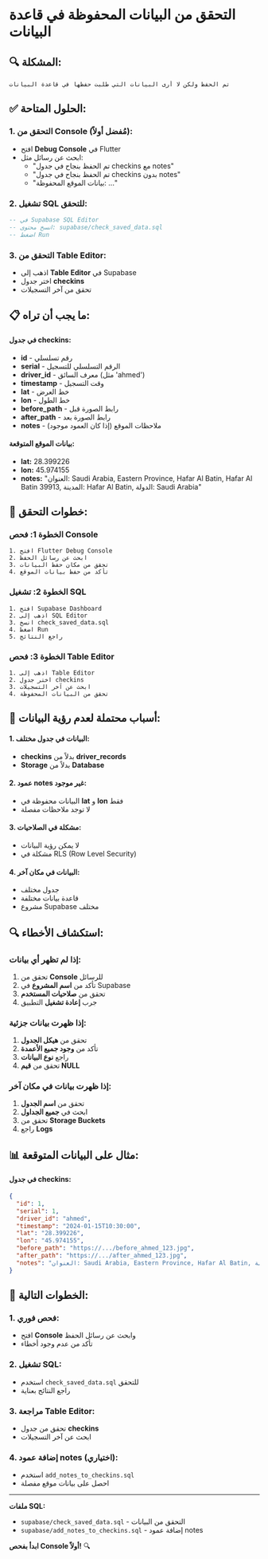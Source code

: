 # التحقق من البيانات المحفوظة في قاعدة البيانات

## 🔍 **المشكلة:**
```
تم الحفظ ولكن لا أرى البيانات التي طلبت حفظها في قاعدة البيانات
```

## ✅ **الحلول المتاحة:**

### **1. التحقق من Console (مُفضل أولاً):**
- افتح **Debug Console** في Flutter
- ابحث عن رسائل مثل:
  - "تم الحفظ بنجاح في جدول checkins مع notes"
  - "تم الحفظ بنجاح في جدول checkins بدون notes"
  - "بيانات الموقع المحفوظة: ..."

### **2. تشغيل SQL للتحقق:**
```sql
-- في Supabase SQL Editor
-- انسخ محتوى: supabase/check_saved_data.sql
-- اضغط Run
```

### **3. التحقق من Table Editor:**
- اذهب إلى **Table Editor** في Supabase
- اختر جدول **checkins**
- تحقق من آخر التسجيلات

## 📋 **ما يجب أن تراه:**

#### **في جدول checkins:**
- **id** - رقم تسلسلي
- **serial** - الرقم التسلسلي للتسجيل
- **driver_id** - معرف السائق (مثل 'ahmed')
- **timestamp** - وقت التسجيل
- **lat** - خط العرض
- **lon** - خط الطول
- **before_path** - رابط الصورة قبل
- **after_path** - رابط الصورة بعد
- **notes** - ملاحظات الموقع (إذا كان العمود موجود)

#### **بيانات الموقع المتوقعة:**
- **lat:** 28.399226
- **lon:** 45.974155
- **notes:** "العنوان: Saudi Arabia, Eastern Province, Hafar Al Batin, Hafar Al Batin 39913, المدينة: Hafar Al Batin, الدولة: Saudi Arabia"

## 🔧 **خطوات التحقق:**

### **الخطوة 1: فحص Console**
```
1. افتح Flutter Debug Console
2. ابحث عن رسائل الحفظ
3. تحقق من مكان حفظ البيانات
4. تأكد من حفظ بيانات الموقع
```

### **الخطوة 2: تشغيل SQL**
```
1. افتح Supabase Dashboard
2. اذهب إلى SQL Editor
3. انسخ check_saved_data.sql
4. اضغط Run
5. راجع النتائج
```

### **الخطوة 3: فحص Table Editor**
```
1. اذهب إلى Table Editor
2. اختر جدول checkins
3. ابحث عن آخر التسجيلات
4. تحقق من البيانات المحفوظة
```

## 🚨 **أسباب محتملة لعدم رؤية البيانات:**

#### **1. البيانات في جدول مختلف:**
- **checkins** بدلاً من **driver_records**
- **Storage** بدلاً من **Database**

#### **2. عمود notes غير موجود:**
- البيانات محفوظة في **lat** و **lon** فقط
- لا توجد ملاحظات مفصلة

#### **3. مشكلة في الصلاحيات:**
- لا يمكن رؤية البيانات
- مشكلة في RLS (Row Level Security)

#### **4. البيانات في مكان آخر:**
- جدول مختلف
- قاعدة بيانات مختلفة
- مشروع Supabase مختلف

## 🔍 **استكشاف الأخطاء:**

### **إذا لم تظهر أي بيانات:**
1. تحقق من **Console** للرسائل
2. تأكد من **اسم المشروع** في Supabase
3. تحقق من **صلاحيات المستخدم**
4. جرب **إعادة تشغيل** التطبيق

### **إذا ظهرت بيانات جزئية:**
1. تحقق من **هيكل الجدول**
2. تأكد من **وجود جميع الأعمدة**
3. راجع **نوع البيانات**
4. تحقق من **قيم NULL**

### **إذا ظهرت بيانات في مكان آخر:**
1. تحقق من **اسم الجدول**
2. ابحث في **جميع الجداول**
3. تحقق من **Storage Buckets**
4. راجع **Logs**

## 📊 **مثال على البيانات المتوقعة:**

#### **في جدول checkins:**
```json
{
  "id": 1,
  "serial": 1,
  "driver_id": "ahmed",
  "timestamp": "2024-01-15T10:30:00",
  "lat": "28.399226",
  "lon": "45.974155",
  "before_path": "https://.../before_ahmed_123.jpg",
  "after_path": "https://.../after_ahmed_123.jpg",
  "notes": "العنوان: Saudi Arabia, Eastern Province, Hafar Al Batin, المدينة: Hafar Al Batin, الدولة: Saudi Arabia"
}
```

## 🎯 **الخطوات التالية:**

### **1. فحص فوري:**
- افتح **Console** وابحث عن رسائل الحفظ
- تأكد من عدم وجود أخطاء

### **2. تشغيل SQL:**
- استخدم `check_saved_data.sql` للتحقق
- راجع النتائج بعناية

### **3. مراجعة Table Editor:**
- تحقق من جدول **checkins**
- ابحث عن آخر التسجيلات

### **4. إضافة عمود notes (اختياري):**
- استخدم `add_notes_to_checkins.sql`
- احصل على بيانات موقع مفصلة

---

**ملفات SQL:**
- `supabase/check_saved_data.sql` - التحقق من البيانات
- `supabase/add_notes_to_checkins.sql` - إضافة عمود notes

**ابدأ بفحص Console أولاً!** 🔍
